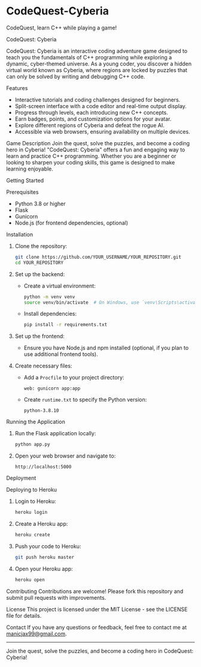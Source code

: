 # CodeQuest-Cyberia
CodeQuest, learn C++ while playing a game!

CodeQuest: Cyberia

CodeQuest: Cyberia is an interactive coding adventure game designed to teach you the fundamentals of C++ programming while exploring a dynamic, cyber-themed universe. As a young coder, you discover a hidden virtual world known as Cyberia, where regions are locked by puzzles that can only be solved by writing and debugging C++ code.

Features
- Interactive tutorials and coding challenges designed for beginners.
- Split-screen interface with a code editor and real-time output display.
- Progress through levels, each introducing new C++ concepts.
- Earn badges, points, and customization options for your avatar.
- Explore different regions of Cyberia and defeat the rogue AI.
- Accessible via web browsers, ensuring availability on multiple devices.

Game Description
Join the quest, solve the puzzles, and become a coding hero in Cyberia! "CodeQuest: Cyberia" offers a fun and engaging way to learn and practice C++ programming. Whether you are a beginner or looking to sharpen your coding skills, this game is designed to make learning enjoyable.

Getting Started

Prerequisites
- Python 3.8 or higher
- Flask
- Gunicorn
- Node.js (for frontend dependencies, optional)

Installation

1. Clone the repository:
   ```bash
   git clone https://github.com/YOUR_USERNAME/YOUR_REPOSITORY.git
   cd YOUR_REPOSITORY
   ```

2. Set up the backend:
   - Create a virtual environment:
     ```bash
     python -m venv venv
     source venv/bin/activate  # On Windows, use `venv\Scripts\activate`
     ```
   - Install dependencies:
     ```bash
     pip install -r requirements.txt
     ```

3. Set up the frontend:
   - Ensure you have Node.js and npm installed (optional, if you plan to use additional frontend tools).

4. Create necessary files:
   - Add a `Procfile` to your project directory:
     ```plaintext
     web: gunicorn app:app
     ```
   - Create `runtime.txt` to specify the Python version:
     ```plaintext
     python-3.8.10
     ```

Running the Application

1. Run the Flask application locally:
   ```bash
   python app.py
   ```

2. Open your web browser and navigate to:
   ```
   http://localhost:5000
   ```

Deployment

Deploying to Heroku

1. Login to Heroku:
   ```bash
   heroku login
   ```

2. Create a Heroku app:
   ```bash
   heroku create
   ```

3. Push your code to Heroku:
   ```bash
   git push heroku master
   ```

4. Open your Heroku app:
   ```bash
   heroku open
   ```

Contributing
Contributions are welcome! Please fork this repository and submit pull requests with improvements.

License
This project is licensed under the MIT License - see the LICENSE file for details.

Contact
If you have any questions or feedback, feel free to contact me at manicjax99@gmail.com.

---

Join the quest, solve the puzzles, and become a coding hero in CodeQuest: Cyberia!

